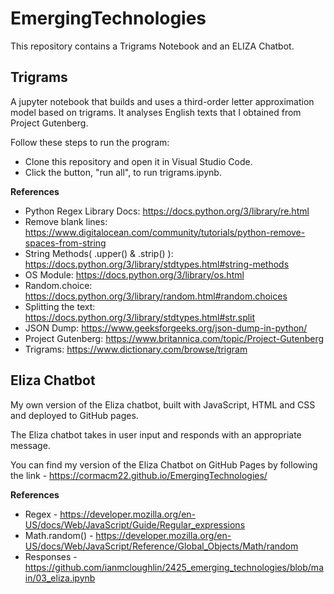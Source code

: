 # EmergingTechnologies

This repository contains a Trigrams Notebook and an ELIZA Chatbot.

## Trigrams

A jupyter notebook that builds and uses a third-order letter approximation model based on trigrams. It analyses English texts that I obtained from Project  Gutenberg.

Follow these steps to run the program:

- Clone this repository and open it in Visual Studio Code.
- Click the button, "run all", to run trigrams.ipynb.

**References**

- Python  Regex Library Docs: https://docs.python.org/3/library/re.html
- Remove blank lines: https://www.digitalocean.com/community/tutorials/python-remove-spaces-from-string
- String Methods( .upper() & .strip() ): https://docs.python.org/3/library/stdtypes.html#string-methods
- OS Module: https://docs.python.org/3/library/os.html
- Random.choice: https://docs.python.org/3/library/random.html#random.choices
- Splitting the text: https://docs.python.org/3/library/stdtypes.html#str.split
- JSON Dump: https://www.geeksforgeeks.org/json-dump-in-python/
- Project Gutenberg: https://www.britannica.com/topic/Project-Gutenberg
- Trigrams: https://www.dictionary.com/browse/trigram

## Eliza Chatbot


My own version of the Eliza chatbot, built with JavaScript, HTML and CSS and deployed to GitHub pages. 

The Eliza chatbot takes in user input and responds with an appropriate message.

You can find my version of the Eliza Chatbot on GitHub Pages by following the link - https://cormacm22.github.io/EmergingTechnologies/

**References**

- Regex - https://developer.mozilla.org/en-US/docs/Web/JavaScript/Guide/Regular_expressions
- Math.random() - https://developer.mozilla.org/en-US/docs/Web/JavaScript/Reference/Global_Objects/Math/random
- Responses - https://github.com/ianmcloughlin/2425_emerging_technologies/blob/main/03_eliza.ipynb






